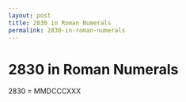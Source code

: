 ```yaml
---
layout: post
title: 2830 in Roman Numerals
permalink: 2830-in-roman-numerals
---
```


# 2830 in Roman Numerals

2830 = MMDCCCXXX
